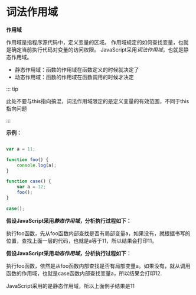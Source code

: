 # 词法作用域

**作用域**

作用域是指程序源代码中，定义变量的区域。
作用域规定的如何查找变量，也就是确定当前执行代码对变量的访问权限。
JavaScript采用*词法作用域*，也就是静态作用域。

- 静态作用域：函数的作用域在函数定义的时候就决定了
- 动态作用域：函数的作用域在函数调用的时候才决定

::: tip

此处不要与this指向搞混，词法作用域限定的是定义变量的有效范围，不同于this指向问题

:::

**示例：**

```js

var a = 11;

function foo() {
    console.log(a);
}

function case() {
    var a = 12;
    foo();
}

case();

```

**假设JavaScript采用*静态作用域*，分析执行过程如下：**

执行foo函数，先从foo函数内部查找是否有局部变量a，如果没有，就根据书写的位置，查找上面一层的代码，也就是a等于11，所以结果会打印11。

**假设JavaScript采用*动态作用域*，分析执行过程如下：**

执行foo函数，依然是从foo函数内部查找是否有局部变量a。如果没有，就从调用函数的作用域，也就是case函数内部查找变量a，所以结果会打印12.

JavaScript采用的是静态作用域，所以上面例子结果是11